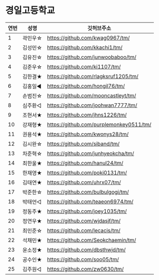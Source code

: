 # 경일고등학교 

|연번|성명|깃허브주소|
|---|---|---| 
|1|곽민우☆|https://github.com/kwag0967/tm/|
|2|김성민☆|https://github.com/kkachi1/tm/|
|3|김유진☆|https://github.com/junwoobaboo/tm/|
|4|김준우☆|https://github.com/ki1107/tm/|
|5|김한결★|https://github.com/rlagksruf1205/tm/|
|6|김홍일◀|https://github.com/hongil76/tm/|
|7|손범진☆|https://github.com/mooncastleyt/tm/|
|8|심주환◁|https://github.com/joohwan7777/tm/|
|9|조현서★|https://github.com/jhns1226/tm/|
|10|강재형★|https://github.com/purplemonkey0511/tm/|
|11|권용석★|https://github.com/kwonys28/tm/|
|12|김시완☆|https://github.com/siband/tm/|
|13|차준혁☆|https://github.com/junhyeokcha/tm/|
|14|최한울★|https://github.com/hanul24/tm/|
|15|한재영★|https://github.com/poki0131/tm/|
|16|김태연★|https://github.com/uhrx07/tm/|
|17|박준한☆|https://github.com/bulbulgogi/tm/|
|18|박태언◁|https://github.com/teaeon6974/tm/|
|19|정동주★|https://github.com/joey1035/tm/|
|20|정연우★|https://github.com/wjdasjf/tm/|
|21|최민준☆|https://github.com/lecacis/tm/|
|22|석채민★|https://github.com/Seokchaemin/tm/|
|23|윤소정★|https://github.com/dbsthwjd/tm/|
|24|공수인★|https://github.com/soo05/tm/|
|25|김주원◁|https://github.com/zw0630/tm/|
